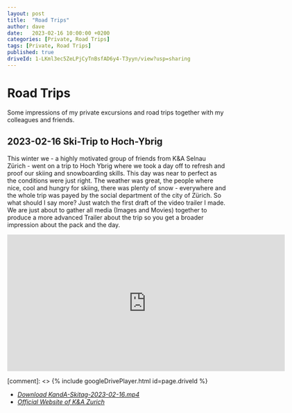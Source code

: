 ```yaml
---
layout: post
title:  "Road Trips"
author: dave
date:   2023-02-16 10:00:00 +0200
categories: [Private, Road Trips]
tags: [Private, Road Trips]
published: true
driveId: 1-LKml3ec5ZeLPjCyTnBsfAD6y4-T3yyn/view?usp=sharing
---
```


# Road Trips
Some impressions of my private excursions and road trips together with my colleagues and friends.

## 2023-02-16 Ski-Trip to Hoch-Ybrig
This winter we - a highly motivated group of friends from K&A Selnau Zürich - went on a trip to Hoch Ybrig where we took a day off to refresh and proof our skiing and snowboarding skills. This day was near to perfect as the conditions were just right. The weather was great, the people where nice, cool and hungry for skiing, there was plenty of snow - everywhere and the whole trip was payed by the social department of the city of Zürich. So what should I say more? Just watch the first draft of the video trailer I made. We are just about to gather all media (Images and Movies) together to produce a more advanced Trailer about the trip so you get a broader impression about the pack and the day.

<iframe width="640" height="315" src="https://www.youtube.com/embed/NvPWPh7KGuQ" frameborder="0" allowfullscreen></iframe>

[comment]: <> {% include googleDrivePlayer.html id=page.driveId %}

- [_Download KandA-Skitag-2023-02-16.mp4_](https://kimhauser.ch/downloads/KandA-Skitag-2023-02-16.mp4)
- [_Official Website of K&amp;A Zurich_](https://www.stadt-zuerich.ch/sd/de/index/unterstuetzung/drogen/kontaktundanlaufstellen.html)